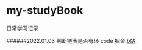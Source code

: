 # my-studyBook
日常学习记录

######2022.01.03
判断链表是否有环
code 掘金 [b站](https://www.bilibili.com/video/BV15T4y1m78W?spm_id_from=333.999.0.0)
